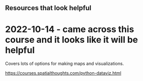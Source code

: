 ## Resources that look helpful

# 2022-10-14 - came across this course and it looks like it will be helpful
Covers lots of options for making maps and visualizations.

https://courses.spatialthoughts.com/python-dataviz.html